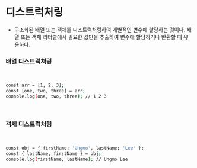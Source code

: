 # 디스트럭처링

-  구조화된 배열 또는 객체를 디스트럭처링하여 개별적인 변수에 할당하는 것이다. 배열 또는 객체 리터럴에서 필요한 값만을 추출하여 변수에 할당하거나 반환할 때 유용하다.

### 배열 디스트럭처링

<br/>

```sh
const arr = [1, 2, 3];
const [one, two, three] = arr;
console.log(one, two, three); // 1 2 3
```

<br/>

### 객체 디스트럭처링

<br/>

```sh
const obj = { firstName: 'Ungmo', lastName: 'Lee' };
const { lastName, firstName } = obj;
console.log(firstName, lastName); // Ungmo Lee
```
